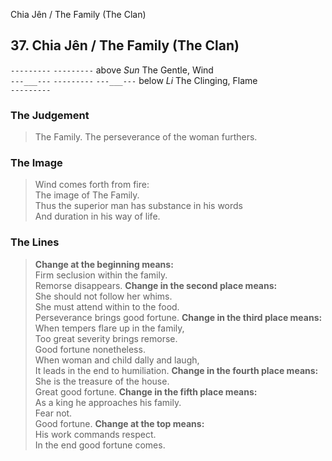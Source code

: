 Chia Jên / The Family (The Clan)
## 37. Chia Jên / The Family (The Clan)
``---------``
``---------`` above _Sun_ The Gentle, Wind  
``---___---``
``---------``
``---___---`` below _Li_ The Clinging, Flame  
``---------``
### The Judgement
> The Family. The perseverance of the woman furthers.
### The Image
> Wind comes forth from fire:  
 The image of The Family.  
 Thus the superior man has substance in his words  
 And duration in his way of life.
### The Lines

 > **Change at the beginning means:**  
 Firm seclusion within the family.  
 Remorse disappears.
 > **Change in the second place means:**  
 She should not follow her whims.  
 She must attend within to the food.  
 Perseverance brings good fortune.
 > **Change in the third place means:**  
 When tempers flare up in the family,  
 Too great severity brings remorse.  
 Good fortune nonetheless.  
 When woman and child dally and laugh,  
 It leads in the end to humiliation.
 > **Change in the fourth place means:**  
 She is the treasure of the house.  
 Great good fortune.
 > **Change in the fifth place means:**  
 As a king he approaches his family.  
 Fear not.  
 Good fortune.
 > **Change at the top means:**  
 His work commands respect.  
 In the end good fortune comes.



